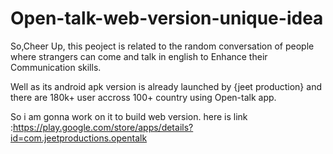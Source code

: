 # Open-talk-web-version-unique-idea
So,Cheer Up, this peoject is related to the random conversation of people where strangers can come and talk in english to Enhance their Communication skills.

Well as its android apk version is already launched by {jeet production} and there are 180k+ user accross 100+ country using Open-talk app.

So i am gonna work on it to build web version.
here is link :https://play.google.com/store/apps/details?id=com.jeetproductions.opentalk

